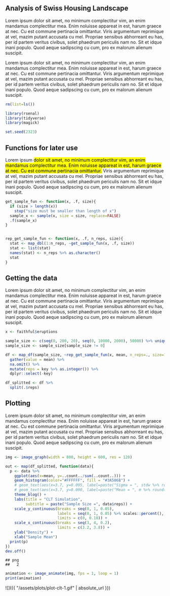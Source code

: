 Analysis of Swiss Housing Landscape
-----------------------------------

Lorem ipsum dolor sit amet, no minimum complectitur vim, an enim mandamus complectitur mea. Enim noluisse appareat in est, harum graece at nec. Cu est commune pertinacia omittantur. Viris argumentum reprimique at vel, mazim putant accusata cu mel. Propriae sensibus abhorreant eu has, per id partem veritus civibus, solet phaedrum periculis nam no. Sit et idque inani populo. Quod aeque sadipscing cu cum, pro ex malorum alienum suscipit.

Lorem ipsum dolor sit amet, no minimum complectitur vim, an enim mandamus complectitur mea. Enim noluisse appareat in est, harum graece at nec. Cu est commune pertinacia omittantur. Viris argumentum reprimique at vel, mazim putant accusata cu mel. Propriae sensibus abhorreant eu has, per id partem veritus civibus, solet phaedrum periculis nam no. Sit et idque inani populo. Quod aeque sadipscing cu cum, pro ex malorum alienum suscipit.

``` r
rm(list=ls())

library(rsenal)
library(tidyverse)
library(magick)

set.seed(2323)
```

Functions for later use
-----------------------

Lorem ipsum <mark>dolor sit amet, no minimum complectitur vim, an enim mandamus complectitur mea. Enim noluisse appareat in est, harum graece at nec. Cu est commune pertinacia omittantur.</mark> Viris argumentum reprimique at vel, mazim putant accusata cu mel. Propriae sensibus abhorreant eu has, per id partem veritus civibus, solet phaedrum periculis nam no. Sit et idque inani populo. Quod aeque sadipscing cu cum, pro ex malorum alienum suscipit.

``` r
get_sample_fun <- function(x, .f, size){
  if (size > length(x)) 
    stop("size must be smaller than length of x")
  sample_x <- sample(x, size = size, replace=FALSE)
  .f(sample_x)
}


rep_get_sample_fun <- function(x, .f, n_reps, size){
  stat <- map_dbl(1:n_reps, ~get_sample_fun(x, .f, size))
  stat <- list(stat)
  names(stat) <- n_reps %>% as.character()
  stat
}
```

Getting the data
----------------

Lorem ipsum dolor sit amet, no minimum complectitur vim, an enim mandamus complectitur mea. Enim noluisse appareat in est, harum graece at nec. Cu est commune pertinacia omittantur. Viris argumentum reprimique at vel, mazim putant accusata cu mel. Propriae sensibus abhorreant eu has, per id partem veritus civibus, solet phaedrum periculis nam no. Sit et idque inani populo. Quod aeque sadipscing cu cum, pro ex malorum alienum suscipit.

``` r
x <- faithful$eruptions

sample_size <- c(seq(0, 200, 20), seq(0, 10000, 2000), 50000) %>% unique()
sample_size <- sample_size[sample_size != 0]

df <- map_df(sample_size, ~rep_get_sample_fun(x, mean, n_reps=., size=100)) %>%
  gather(value = mean) %>%
  na.omit() %>% 
  mutate(reps = key %>% as.integer()) %>% 
  dplyr::select(-key)

df_splitted <- df %>%
  split(.$reps)
```

Plotting
--------

Lorem ipsum dolor sit amet, no minimum complectitur vim, an enim mandamus complectitur mea. Enim noluisse appareat in est, harum graece at nec. Cu est commune pertinacia omittantur. Viris argumentum reprimique at vel, mazim putant accusata cu mel. Propriae sensibus abhorreant eu has, per id partem veritus civibus, solet phaedrum periculis nam no. Sit et idque inani populo. Quod aeque sadipscing cu cum, pro ex malorum alienum suscipit.

``` r
img <- image_graph(width = 800, height = 600, res = 120)

out <- map(df_splitted, function(data){
  p <- data %>%
    ggplot(aes(x=mean, y=..count../sum(..count..))) +
    geom_histogram(color="#FFFFFF", fill = "#3A506B") +
    # geom_text(aes(x=3.7, y=0.095, label=paste("Sigma = ", stdw %>% round(4) %>% format(nsmall = 4)))) +
    # geom_text(aes(x=3.7, y=0.090, label=paste("Mean = ", m %>% round(4) %>% format(nsmall = 4)))) +
    theme_blog() +
    labs(title = "CLT Simulation",
         subtitle = paste("Sample Size =", data$reps)) +
    scale_y_continuous(breaks = seq(0, 1, 0.05),
                       labels = seq(0, 1, 0.05) %>% scales::percent(),
                       limits = c(0, 0.10)) +
    scale_x_continuous(breaks = seq(3, 4, 0.2),
                       limits = c(3.2, 3.8)) +
    ylab("Density") +
    xlab("Sample Mean")
  print(p)
})
dev.off()
```

    ## png 
    ##   2

``` r
animation <- image_animate(img, fps = 1, loop = 1)
print(animation)
```


<script>

$(function(){
  var image = new Image();
  image.src='{{ "/assets/plots/plot-clt-1.gif" | absolute_url }}';
   $('img').click(function(){
     $(this).attr('src',image.src);
   }); 
 });

</script>



![]({{ "/assets/plots/plot-clt-1.gif" | absolute_url }})


